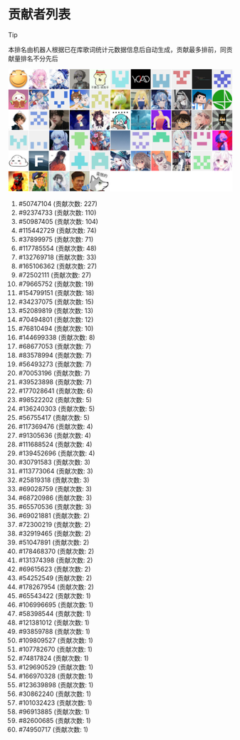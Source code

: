 # 贡献者列表

> [!TIP]
> 本排名由机器人根据已在库歌词统计元数据信息后自动生成，贡献最多排前，同贡献量排名不分先后

![贡献者头像画廊](./CONTRIBUTORS.svg)

1. #50747104 (贡献次数: 227)
2. #92374733 (贡献次数: 110)
3. #50987405 (贡献次数: 104)
4. #115442729 (贡献次数: 74)
5. #37899975 (贡献次数: 71)
6. #117785554 (贡献次数: 48)
7. #132769718 (贡献次数: 33)
8. #165106362 (贡献次数: 27)
9. #72502111 (贡献次数: 27)
10. #79665752 (贡献次数: 19)
11. #154799151 (贡献次数: 18)
12. #34237075 (贡献次数: 15)
13. #52089819 (贡献次数: 13)
14. #70494801 (贡献次数: 12)
15. #76810494 (贡献次数: 10)
16. #144699338 (贡献次数: 8)
17. #68677053 (贡献次数: 7)
18. #83578994 (贡献次数: 7)
19. #56493273 (贡献次数: 7)
20. #70053196 (贡献次数: 7)
21. #39523898 (贡献次数: 7)
22. #177028641 (贡献次数: 6)
23. #98522202 (贡献次数: 5)
24. #136240303 (贡献次数: 5)
25. #56755417 (贡献次数: 5)
26. #117369476 (贡献次数: 4)
27. #91305636 (贡献次数: 4)
28. #111688524 (贡献次数: 4)
29. #139452696 (贡献次数: 4)
30. #30791583 (贡献次数: 3)
31. #113773064 (贡献次数: 3)
32. #25819318 (贡献次数: 3)
33. #69028759 (贡献次数: 3)
34. #68720986 (贡献次数: 3)
35. #65570536 (贡献次数: 3)
36. #69021881 (贡献次数: 2)
37. #72300219 (贡献次数: 2)
38. #32919465 (贡献次数: 2)
39. #51047891 (贡献次数: 2)
40. #178468370 (贡献次数: 2)
41. #131374398 (贡献次数: 2)
42. #69615623 (贡献次数: 2)
43. #54252549 (贡献次数: 2)
44. #178267954 (贡献次数: 2)
45. #65543422 (贡献次数: 1)
46. #106996695 (贡献次数: 1)
47. #58398544 (贡献次数: 1)
48. #121381012 (贡献次数: 1)
49. #93859788 (贡献次数: 1)
50. #109809527 (贡献次数: 1)
51. #107782670 (贡献次数: 1)
52. #74817824 (贡献次数: 1)
53. #129690529 (贡献次数: 1)
54. #166970328 (贡献次数: 1)
55. #123639898 (贡献次数: 1)
56. #30862240 (贡献次数: 1)
57. #101032423 (贡献次数: 1)
58. #96913885 (贡献次数: 1)
59. #82600685 (贡献次数: 1)
60. #74950717 (贡献次数: 1)
